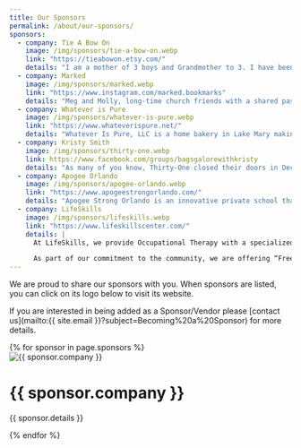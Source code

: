 ```yaml
---
title: Our Sponsors
permalink: /about/our-sponsors/
sponsors:
  - company: Tie A Bow On
    image: /img/sponsors/tie-a-bow-on.webp
    link: "https://tieabowon.etsy.com/"
    details: "I am a mother of 3 boys and Grandmother to 3. I have been making bows for over  12 years now. I have been a Vendor at BFAW since Fall of 2015. I love BFAW and seeing so many repeat customers and watching their children grow up. All my bows are handmade by me."
  - company: Marked
    image: /img/sponsors/marked.webp
    link: "https://www.instagram.com/marked.bookmarks"
    details: "Meg and Molly, long-time church friends with a shared passion for creativity and the mystery of the Living Word, co-founded marked., a small business sparked by a single moment creating wedding favors for Molly’s wedding. But God had something much bigger in mind—handmade, vintage-style bookmarks with handwritten Scriptures. The mission of marked. is to make the Word of God the first and last thing book lovers see every time they curl up with their favorite book and their favorite cup of cozy!"
  - company: Whatever is Pure
    image: /img/sponsors/whatever-is-pure.webp
    link: "https://www.whateverispure.net/"
    details: "Whatever Is Pure, LLC is a home bakery in Lake Mary making delicious organic chemical-free breads and skin care products. Everything is made to order. Bread can be healthy and nutritious! I mill the flour at home so there are no chemicals involved and all the nutrients are preserved. Wheat naturally has a lot of fiber, protein and B-complex vitamins but they are lost in the process of making flour in factories. Skin care should be helping your skin, not destroying it. I battled eczema and skin allergies for years. My lotion, deodorant, laundry soap and lip balm soothe skin, heal small cuts and (along with an anti-inflammatory and chemical free diet) took away the eczema."
  - company: Kristy Smith
    image: /img/sponsors/thirty-one.webp
    link: https://www.facebook.com/groups/bagsgalorewithkristy
    details: "As many of you know, Thirty-One closed their doors in December after being in business for 21 years. However, I am EXCITED to share with you all that I will still be at Boutique for a week with the remaining of my Thirty-One inventory. Do not miss out on purchasing your last Thirty-One products! If you want to shop ahead of the sale, make sure to visit my Facebook page (click the title link)."
  - company: Apogee Orlando
    image: /img/sponsors/apogee-orlando.webp
    link: "https://www.apogeestrongorlando.com/"
    details: "Apogee Strong Orlando is an innovative private school that fosters an environment where children are free to explore their passions, develop physical health alongside academic excellence, and cultivate a supportive community of families committed to growing together. We believe every child has unique, God-given gifts, and our campus is intentionally designed to nurture these individual strengths while igniting a lifelong love of learning. Our mission goes beyond traditional textbooks and rigid curricula; through a child-centered approach, we focus on developing character, resilience, creativity, competence, and confidence. With low student-teacher ratios and engaging, hands-on learning experiences, we are dedicated to preparing children for life, not just passing exams."
  - company: LifeSkills
    image: /img/sponsors/lifeskills.webp
    link: "https://www.lifeskillscenter.com/"
    details: |
      At LifeSkills, we provide Occupational Therapy with a specialized focus on Sensory Integration Therapy. We are a trusted provider with the highest reputation for our expertise, compassionate care, and proven success helping children improve their quality of life since 1993.

      As part of our commitment to the community, we are offering “Free Screening for Children” during April to honor Occupational Therapy Month. This screening is designed to identify children who may be experiencing sensory-related difficulties and could benefit from Sensory Integration Therapy, along with parent education.
---
```


We are proud to share our sponsors with you. When sponsors are listed, you can click on its logo below to visit its website.

If you are interested in being added as a Sponsor/Vendor please [contact us](mailto:{{ site.email }}?subject=Becoming%20a%20Sponsor) for more details.

<div class="container">
  <div class="row row-cols-md-2">
    {% for sponsor in page.sponsors %}
    <div class="p-2">
      <div class="card col">
        <a href="{{ sponsor.link }}" target="_blank" style="text-decoration:none">
          <img src="{{ sponsor.image }}" class="card-img-top" alt="{{ sponsor.company }}">
        </a>
        <div class="card-body">
          <h1 class="card-title">
            <a href="{{ sponsor.link }}" target="_blank" style="text-decoration:none">{{ sponsor.company }}</a>
          </h1>
          <p class="card-text" style="text-align: justify">{{ sponsor.details }}</p>
        </div>
      </div>
    </div>
    {% endfor %}
  </div>
</div>
